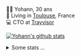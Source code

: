 <p>
  👨🏻 <bold>Yohann</bold>, 30 ans<br/>
  💼 Living in <a href="https://www.google.com/maps?q=toulouse">Toulouse</a>, France<br/>
  💻 CTO at <a href="https://trayvisor.com/">Trayvisor</a><br/>
</p>

<a href="https://github.com/anuraghazra/github-readme-stats"><img align="center" src="https://github-readme-stats-dviw-8taegaswk-yohann84ls-projects.vercel.app//api?username=yohann84L&show_icons=true&include_all_commits=true" alt="Yohann's github stats" /> </a>


<details>
  <summary>Some stats ...</summary><br/>
  

<!--START_SECTION:waka-->
![Code Time](http://img.shields.io/badge/Code%20Time-1%2C233%20hrs%2055%20mins-blue)

![Profile Views](http://img.shields.io/badge/Profile%20Views-0-blue)

**🐱 My GitHub Data** 

> 📦 441.0 kB Used in GitHub's Storage 
 > 
> 🏆 372 Contributions in the Year 2025
 > 
> 🚫 Not Opted to Hire
 > 
> 📜 26 Public Repositories 
 > 
> 🔑 21 Private Repositories 
 > 
**I'm an Early 🐤** 

```text
🌞 Morning                24141 commits       ███████░░░░░░░░░░░░░░░░░░   29.95 % 
🌆 Daytime                46470 commits       ██████████████░░░░░░░░░░░   57.65 % 
🌃 Evening                9856 commits        ███░░░░░░░░░░░░░░░░░░░░░░   12.23 % 
🌙 Night                  145 commits         ░░░░░░░░░░░░░░░░░░░░░░░░░   00.18 % 
```
📅 **I'm Most Productive on Wednesday** 

```text
Monday                   15359 commits       █████░░░░░░░░░░░░░░░░░░░░   19.05 % 
Tuesday                  15110 commits       █████░░░░░░░░░░░░░░░░░░░░   18.74 % 
Wednesday                16671 commits       █████░░░░░░░░░░░░░░░░░░░░   20.68 % 
Thursday                 16398 commits       █████░░░░░░░░░░░░░░░░░░░░   20.34 % 
Friday                   15507 commits       █████░░░░░░░░░░░░░░░░░░░░   19.24 % 
Saturday                 561 commits         ░░░░░░░░░░░░░░░░░░░░░░░░░   00.70 % 
Sunday                   1006 commits        ░░░░░░░░░░░░░░░░░░░░░░░░░   01.25 % 
```


📊 **This Week I Spent My Time On** 

```text
🕑︎ Time Zone: Europe/Paris

💬 Programming Languages: 
Image (svg)              45 mins             ████████████████████░░░░░   81.30 % 
JavaScript               8 mins              ████░░░░░░░░░░░░░░░░░░░░░   15.09 % 
Other                    2 mins              █░░░░░░░░░░░░░░░░░░░░░░░░   03.61 % 

🔥 Editors: 
Figma                    45 mins             ████████████████████░░░░░   81.30 % 
Zed                      10 mins             █████░░░░░░░░░░░░░░░░░░░░   18.70 % 

💻 Operating System: 
Mac                      55 mins             █████████████████████████   100.00 % 
```

**I Mostly Code in Python** 

```text
Python                   25 repos            ██████████████░░░░░░░░░░░   54.35 % 
Jupyter Notebook         4 repos             ██░░░░░░░░░░░░░░░░░░░░░░░   08.70 % 
JavaScript               3 repos             ██░░░░░░░░░░░░░░░░░░░░░░░   06.52 % 
HTML                     2 repos             █░░░░░░░░░░░░░░░░░░░░░░░░   04.35 % 
Shell                    1 repo              █░░░░░░░░░░░░░░░░░░░░░░░░   02.17 % 
```




 Last Updated on 12/05/2025 00:44:30 UTC
<!--END_SECTION:waka-->

